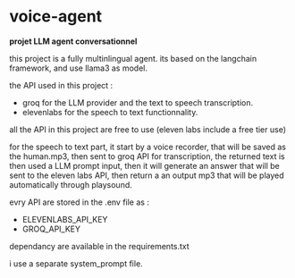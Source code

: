 # voice-agent
**projet LLM agent conversationnel**


this project is a fully multinlingual agent.
its based on the langchain framework, and use llama3 as model.

the API used in this project :
- groq for the LLM provider and the text to speech transcription.
- elevenlabs for the speech to text functionnality.

all the API in this project are free to use (eleven labs include a free tier use)

for the speech to text part, it start by a voice recorder, that will be saved as the human.mp3, then sent to groq API for transcription, the returned text is then used a LLM prompt input, then it will generate an answer that will be sent to the eleven labs API, then return a an output mp3 that will be played automatically through playsound.

evry API are stored in the .env file as :

- ELEVENLABS_API_KEY
- GROQ_API_KEY


dependancy are available in the requirements.txt

i use a separate system_prompt file.

